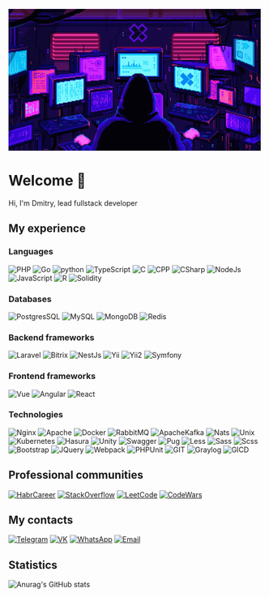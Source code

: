 ![Header](https://raw.githubusercontent.com/Brotiger/Brotiger/main/assets/header.gif)
# Welcome 👋
Hi, I'm Dmitry, lead fullstack developer

## My experience
### Languages
![PHP](https://img.shields.io/badge/PHP-1437AD?style=for-the-badge&logo=php&logoColor=FFFFFF)
![Go](https://img.shields.io/badge/go-4A5ED7?style=for-the-badge&logo=go&logoColor=FFFFFF)
![python](https://img.shields.io/badge/python-0969A2?style=for-the-badge&logo=python&logoColor=FFFFFF)
![TypeScript](https://img.shields.io/badge/TypeScript-007ACC?style=for-the-badge&logo=typescript&logoColor=FFFFFF)
![C](https://img.shields.io/badge/C-4869D6?style=for-the-badge&logo=c&logoColor=FFFFFF)
![CPP](https://img.shields.io/badge/++-600CAC?style=for-the-badge&logo=c&logoColor=FFFFFF)
![CSharp](https://img.shields.io/badge/CSharp-8106A9?style=for-the-badge&logo=csharp&logoColor=FFFFFF)
![NodeJs](https://img.shields.io/badge/Node.js-43853D?style=for-the-badge&logo=node.js&logoColor=FFFFFF)
![JavaScript](https://img.shields.io/badge/JavaScript-FFFF00?style=for-the-badge&logo=JavaScript&logoColor=000000)
![R](https://img.shields.io/badge/R-6B6B6B?style=for-the-badge&logo=r&logoColor=FFFFFF)
![Solidity](https://img.shields.io/badge/Solidity-000000?style=for-the-badge&logo=solidity&logoColor=FFFFFF)

### Databases
![PostgresSQL](https://img.shields.io/badge/Postgresql-%23316192?style=for-the-badge&logo=postgresql&logoColor=FFFFFF)
![MySQL](https://img.shields.io/badge/MySQL-003545?style=for-the-badge&logo=mysql&logoColor=white)
![MongoDB](https://img.shields.io/badge/MongoDB-%234ea94b?style=for-the-badge&logo=mongodb&logoColor=FFFFFF)
![Redis](https://img.shields.io/badge/Redis-%23DD0031?style=for-the-badge&logo=redis&logoColor=white)

### Backend frameworks
![Laravel](https://img.shields.io/badge/Laravel-D6D6D6?style=for-the-badge&logo=laravel&logoColor=%23E0234E)
![Bitrix](https://img.shields.io/badge/Bitrix-437DD4?style=for-the-badge)
![NestJs](https://img.shields.io/badge/NestJs-%23E0234E?style=for-the-badge&logo=nestjs&logoColor=FFFFFF)
![Yii](https://img.shields.io/badge/Yii-FF7400?style=for-the-badge)
![Yii2](https://img.shields.io/badge/Yii2-FF9200?style=for-the-badge)
![Symfony](https://img.shields.io/badge/Symfony-000000?style=for-the-badge&logo=symfony&logoColor=FFFFFF)

### Frontend frameworks
![Vue](https://img.shields.io/badge/Vue-78E700?style=for-the-badge)
![Angular](https://img.shields.io/badge/Angular-%23E0234E?style=for-the-badge&logo=angular&logoColor=FFFFFF)
![React](https://img.shields.io/badge/React-000000?style=for-the-badge&logo=react&logoColor=FFFFFF)

### Technologies
![Nginx](https://img.shields.io/badge/Nginx-43853D?style=for-the-badge&logo=nginx&logoColor=FFFFFF)
![Apache](https://img.shields.io/badge/Apache-CB0077?style=for-the-badge&logo=apache&logoColor=FFFFFF)
![Docker](https://img.shields.io/badge/Docker-2A17B1?style=for-the-badge&logo=docker&logoColor=FFFFFF)
![RabbitMQ](https://img.shields.io/badge/RabbitMQ-%23E0234E?style=for-the-badge&logo=rabbitmq&logoColor=FFFFFF)
![ApacheKafka](https://img.shields.io/badge/Kafka-D6D6D6?style=for-the-badge&logo=apacheKafka&logoColor=000000)
![Nats](https://img.shields.io/badge/Nats-4286D3?style=for-the-badge&logo=nats&logoColor=000000)
![Unix](https://img.shields.io/badge/Unix-FFFF00?style=for-the-badge&logo=linux&logoColor=000000)
![Kubernetes](https://img.shields.io/badge/Kubernetes-007ACC?style=for-the-badge&logo=kubernetes&logoColor=FFFFFF)
![Hasura](https://img.shields.io/badge/Hasura-%23316192?style=for-the-badge&logo=hasura&logoColor=FFFFFF)
![Unity](https://img.shields.io/badge/Unity-000000?style=for-the-badge&logo=unity&logoColor=FFFFFF)
![Swagger](https://img.shields.io/badge/Swagger-%234ea94b?style=for-the-badge&logo=swagger&logoColor=FFFFFF)
![Pug](https://img.shields.io/badge/Pug-FFC600?style=for-the-badge&logo=pug&logoColor=FFFFFF)
![Less](https://img.shields.io/badge/Less-4A5ED7?style=for-the-badge&logo=less&logoColor=FFFFFF)
![Sass](https://img.shields.io/badge/Sass-B70094?style=for-the-badge&logo=sass&logoColor=FFFFFF)
![Scss](https://img.shields.io/badge/Scss-600CAC?style=for-the-badge)
![Bootstrap](https://img.shields.io/badge/Bootstrap-8506A9?style=for-the-badge&logo=bootstrap&logoColor=FFFFFF)
![JQuery](https://img.shields.io/badge/JQuery-%23316192?style=for-the-badge&logo=jquery&logoColor=FFFFFF)
![Webpack](https://img.shields.io/badge/Webpack-4286D3?style=for-the-badge&logo=webpack&logoColor=FFFFFF)
![PHPUnit](https://img.shields.io/badge/PHPUnit-4869D6?style=for-the-badge)
![GIT](https://img.shields.io/badge/GIT-%23DD0031?style=for-the-badge&logo=git&logoColor=FFFFFF)
![Graylog](https://img.shields.io/badge/Graylog-6B6B6B?style=for-the-badge&logo=graylog&logoColor=FFFFFF)
![GICD](https://img.shields.io/badge/CI/CD-FF7400?style=for-the-badge&logo=gitlab&logoColor=FFFFFF)

## Professional communities
[![HabrCareer](https://img.shields.io/badge/HabrCareer-4286D3?style=for-the-badge&logo=habr&logoColor=FFFFFF)](https://career.habr.com/brotiger63)
[![StackOverflow](https://img.shields.io/badge/StackOverflow-000000?style=for-the-badge&logo=stackoverflow&logoColor=FFFFFF)](https://stackoverflow.com/users/19689809/brotiger)
[![LeetCode](https://img.shields.io/badge/LeetCode-FF7400?style=for-the-badge&logo=leetcode&logoColor=FFFFFF)](https://leetcode.com/Brotiger/)
[![CodeWars](https://img.shields.io/badge/CodeWars-%23DD0031?style=for-the-badge&logo=codewars&logoColor=FFFFFF)](https://www.codewars.com/users/Brotiger63)

## My contacts
[![Telegram](https://img.shields.io/badge/Telegram-4286D3?style=for-the-badge&logo=telegram&logoColor=FFFFFF)](https://t.me/brotiger63)
[![VK](https://img.shields.io/badge/VK-4869D6?style=for-the-badge&logo=vk&logoColor=FFFFFF)](https://vk.com/brotiger63)
[![WhatsApp](https://img.shields.io/badge/WhatsApp-%234ea94b?style=for-the-badge&logo=whatsapp&logoColor=FFFFFF)](https://wa.me/79370705198)
[![Email](https://img.shields.io/badge/Email-FFFF00?style=for-the-badge&logo=gmail)](mailto:dimka@bdima.ru)

## Statistics
![Anurag's GitHub stats](https://github-readme-stats.vercel.app/api?username=brotiger&count_private=true&show_icons=true)